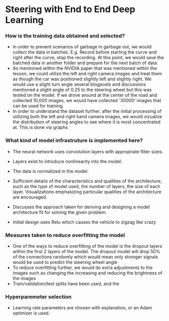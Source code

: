 # Steering with End to End Deep Learning

### How is the training data obtained and selected?

- In order to prevent scenarios of garbage in garbage out, we would collect the data in batches. E.g. Record before
 starting the curve and right after the curve, stop the recording. At this point, we would save the batched data in
 another folder and prepare for the next batch of data.
- As mentioned within the NVIDIA paper that was mentioned within the lesson, we could utilize the left and right camera
images and treat them as though the car was positioned slightly left and slightly right. We would use a slight turn angle
several blogposts and discussions mentioned a slight angle of 0.25 to the steering wheel but this was tested on the
model. If we drove around at the center of the road and collected 10,000 images, we would have collected '30000' images that
can be used for training.
- In order to understand the dataset further, after the initial processing of utilizing both the left and right hand camera images,
we would vizualize the distribution of steering angles to see where it is most concentrated at. This is done via graphs

### What kind of model infrastruture is implemented here?

- The neural network uses convolution layers with appropriate filter sizes.
- Layers exist to introduce nonlinearity into the model.
- The data is normalized in the model.
- Sufficient details of the characteristics and qualities of the architecture, such as the type of model used,
the number of layers, the size of each layer. Visualizations emphasizing particular qualities of the architecture are encouraged.
- Discusses the approach taken for deriving and designing a model architecture fit for solving the given problem.

- Initial design uses Relu which causes the vehicle to zigzag like crazy

### Measures taken to reduce overfitting the model

- One of the ways to reduce overfitting of the model is the dropout layers within the first 2 layers of the model. The dropout
model will drop 50% of the connections randomly which would mean only stronger signals would be used to predict the steering
wheel angle
- To reduce overfitting further, we would do extra adjustments to the images such as changing the increasing and reducing
the brightness of the images
- Train/validation/test splits have been used, and the


### Hyperparemeter selection

- Learning rate parameters are chosen with explanation, or an Adam optimizer is used.

